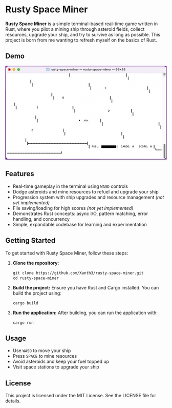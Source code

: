 # Rusty Space Miner

**Rusty Space Miner** is a simple terminal-based real-time game written in Rust, where you pilot a mining ship through asteroid fields, collect resources, upgrade your ship, and try to survive as long as possible. This project is born from me wanting to refresh myself on the basics of Rust.

## Demo

![Demo Screenshot](images/demo.png)

## Features

- Real-time gameplay in the terminal using `WASD` controls
- Dodge asteroids and mine resources to refuel and upgrade your ship
- Progression system with ship upgrades and resource management *(not yet implemented)*
- File saving/loading for high scores *(not yet implemented)*
- Demonstrates Rust concepts: async I/O, pattern matching, error handling, and concurrency
- Simple, expandable codebase for learning and experimentation

## Getting Started

To get started with Rusty Space Miner, follow these steps:

1. **Clone the repository:**
   ```
   git clone https://github.com/Xanth3/rusty-space-miner.git
   cd rusty-space-miner
   ```

2. **Build the project:**
   Ensure you have Rust and Cargo installed. You can build the project using:
   ```
   cargo build
   ```

3. **Run the application:**
   After building, you can run the application with:
   ```
   cargo run
   ```

## Usage

- Use `WASD` to move your ship
- Press `SPACE` to mine resources
- Avoid asteroids and keep your fuel topped up
- Visit space stations to upgrade your ship

## License

This project is licensed under the MIT License. See the LICENSE file for details.
